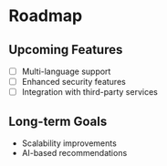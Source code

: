 # Roadmap

## Upcoming Features
- [ ] Multi-language support
- [ ] Enhanced security features
- [ ] Integration with third-party services

## Long-term Goals
- Scalability improvements
- AI-based recommendations
